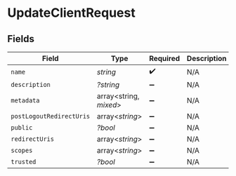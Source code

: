 # UpdateClientRequest


## Fields

| Field                    | Type                     | Required                 | Description              |
| ------------------------ | ------------------------ | ------------------------ | ------------------------ |
| `name`                   | *string*                 | :heavy_check_mark:       | N/A                      |
| `description`            | *?string*                | :heavy_minus_sign:       | N/A                      |
| `metadata`               | array<string, *mixed*>   | :heavy_minus_sign:       | N/A                      |
| `postLogoutRedirectUris` | array<*string*>          | :heavy_minus_sign:       | N/A                      |
| `public`                 | *?bool*                  | :heavy_minus_sign:       | N/A                      |
| `redirectUris`           | array<*string*>          | :heavy_minus_sign:       | N/A                      |
| `scopes`                 | array<*string*>          | :heavy_minus_sign:       | N/A                      |
| `trusted`                | *?bool*                  | :heavy_minus_sign:       | N/A                      |